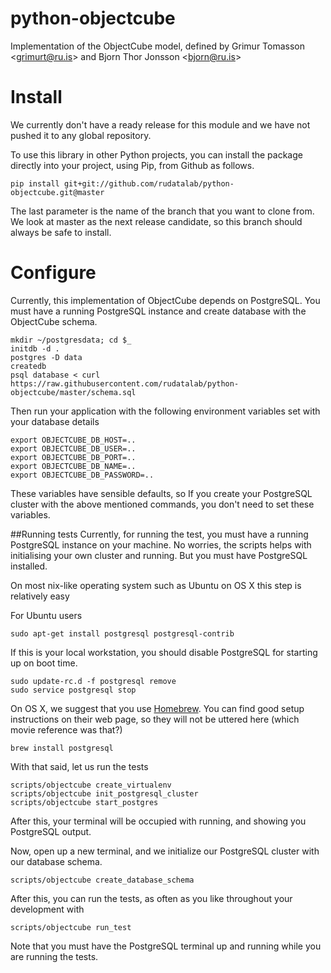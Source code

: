 # python-objectcube
Implementation of the ObjectCube model, defined by Grimur Tomasson
&lt;grimurt@ru.is> and Bjorn Thor Jonsson &lt;bjorn@ru.is>

# Install
We currently don't have a ready release for this module and we have not pushed
it to any global repository.

To use this library in other Python projects, you can install the package
directly into your project, using Pip, from Github as follows.

    pip install git+git://github.com/rudatalab/python-objectcube.git@master
    
The last parameter is the name of the branch that you want to clone from. We
look at master as the next release candidate, so this branch should always be
safe to install.

# Configure
Currently, this implementation of ObjectCube depends on PostgreSQL. You
must have a running PostgreSQL instance and create database with the
ObjectCube schema.

    mkdir ~/postgresdata; cd $_
    initdb -d .
	postgres -D data
    createdb
	psql database < curl https://raw.githubusercontent.com/rudatalab/python-objectcube/master/schema.sql

Then run your application with the following environment variables set with
your database details

    export OBJECTCUBE_DB_HOST=..
    export OBJECTCUBE_DB_USER=..
    export OBJECTCUBE_DB_PORT=..
    export OBJECTCUBE_DB_NAME=..
    export OBJECTCUBE_DB_PASSWORD=..

These variables have sensible defaults, so If you create your PostgreSQL
cluster with the above mentioned commands, you don't need to set these
variables.

##Running tests
Currently, for running the test, you must have a running PostgreSQL instance on
your machine. No worries, the scripts helps with initialising your own cluster
and running. But you must have PostgreSQL installed.

On most nix-like operating system such as Ubuntu on OS X this step is
relatively easy

For Ubuntu users

    sudo apt-get install postgresql postgresql-contrib
    
If this is your local workstation, you should disable PostgreSQL for starting
up on boot time.

    sudo update-rc.d -f postgresql remove
    sudo service postgresql stop

On OS X, we suggest that you use [Homebrew](http://brew.sh/). You can find good
setup instructions on their web page, so they will not be uttered here (which
movie reference was that?)

    brew install postgresql
    
With that said, let us run the tests

    scripts/objectcube create_virtualenv
    scripts/objectcube init_postgresql_cluster
    scripts/objectcube start_postgres

After this, your terminal will be occupied with running, and showing you
PostgreSQL output.

Now, open up a new terminal, and we initialize our PostgreSQL cluster with our
database schema.

    scripts/objectcube create_database_schema
    
After this, you can run the tests, as often as you like throughout your
development with

    scripts/objectcube run_test

Note that you must have the PostgreSQL terminal up and running while you are
running the tests.
    
